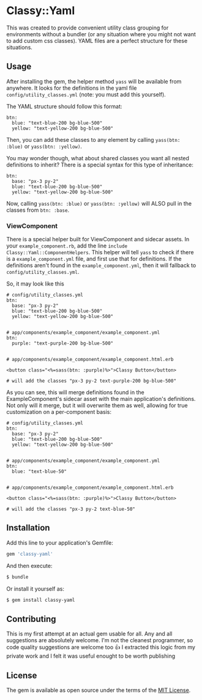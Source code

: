 # Classy::Yaml
This was created to provide convenient utility class grouping for environments without a bundler (or any situation where you might not want to add custom css classes). YAML files are a perfect structure for these situations.

## Usage
After installing the gem, the helper method `yass` will be available from anywhere. It looks for the definitions in the yaml file `config/utility_classes.yml` (note: you must add this yourself).

The YAML structure should follow this format:

```
btn:
  blue: "text-blue-200 bg-blue-500"
  yellow: "text-yellow-200 bg-blue-500"
```

Then, you can add these classes to any element by calling `yass(btn: :blue)` or `yass(btn: :yellow)`.

You may wonder though, what about shared classes you want all nested definitions to inherit? There is a special syntax for this type of inheritance:

```
btn:
  base: "px-3 py-2"
  blue: "text-blue-200 bg-blue-500"
  yellow: "text-yellow-200 bg-blue-500"
```

Now, calling `yass(btn: :blue)` or `yass(btn: :yellow)` will ALSO pull in the classes from `btn: :base`.


### ViewComponent
There is a special helper built for ViewComponent and sidecar assets. In your `example_component.rb`, add the line `include Classy::Yaml::ComponentHelpers`. This helper will tell `yass` to check if there is a `example_component.yml` file, and first use that for definitions. If the definitions aren't found in the `example_component.yml`, then it will fallback to `config/utility_classes.yml`.

So, it may look like this

```
# config/utility_classes.yml
btn:
  base: "px-3 py-2"
  blue: "text-blue-200 bg-blue-500"
  yellow: "text-yellow-200 bg-blue-500"
  
  
# app/components/example_component/example_component.yml
btn:
  purple: "text-purple-200 bg-blue-500"
  

# app/components/example_component/example_component.html.erb

<button class="<%=sass(btn: :purple)%>">Classy Button</button>

# will add the classes "px-3 py-2 text-purple-200 bg-blue-500"
```

As you can see, this will merge definitions found in the ExampleComponent's sidecar asset with the main application's definitions. Not only will it merge, but it will overwrite them as well, allowing for true customization on a per-component basis:
```
# config/utility_classes.yml
btn:
  base: "px-3 py-2"
  blue: "text-blue-200 bg-blue-500"
  yellow: "text-yellow-200 bg-blue-500"
  
  
# app/components/example_component/example_component.yml
btn:
  blue: "text-blue-50"
  

# app/components/example_component/example_component.html.erb

<button class="<%=sass(btn: :purple)%>">Classy Button</button>

# will add the classes "px-3 py-2 text-blue-50"
```


## Installation
Add this line to your application's Gemfile:

```ruby
gem 'classy-yaml'
```

And then execute:
```bash
$ bundle
```

Or install it yourself as:
```bash
$ gem install classy-yaml
```

## Contributing
This is my first attempt at an actual gem usable for all. Any and all suggestions are absolutely welcome. I'm not the cleanest programmer, so code quality suggestions are welcome too 👍 I extracted this logic from my private work and I felt it was useful enought to be worth publishing

## License
The gem is available as open source under the terms of the [MIT License](https://opensource.org/licenses/MIT).
